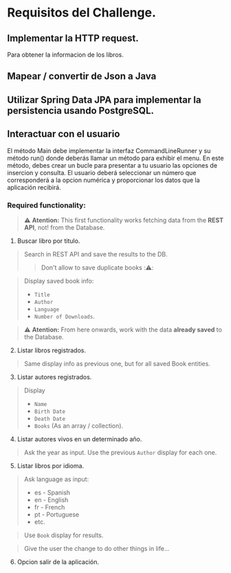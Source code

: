 # Requisitos del Challenge.

## Implementar la HTTP request.
Para obtener la informacion de los libros.

## Mapear / convertir de Json a Java

## Utilizar Spring Data JPA para implementar la persistencia usando PostgreSQL.

## Interactuar con el usuario
El método Main debe implementar la interfaz CommandLineRunner y su método run() donde deberás llamar un método para exhibir el menu. En este método, debes crear un bucle para presentar a tu usuario las opciones de insercion y consulta. El usuario deberá seleccionar un número que corresponderá a la opcion numérica y proporcionar los datos que la aplicación recibirá.

### Required functionality: 
> ⚠️ **Atention:** This first functionality works fetching data from the **REST API**, not! from the Database.

1. Buscar libro por titulo.
> Search in REST API and save the results to the DB.
> > Don't allow to save duplicate books ::warning::

> Display saved book info:
> - `Title`
> - `Author`
> - `Language`
> - `Number of Downloads`.
 

> ⚠️ **Atention:** From here onwards, work with the data **already saved** to the Database. 
2. Listar libros registrados.
> Same display info as previous one, but for all saved Book entities.
3. Listar autores registrados.
> Display 
> - `Name`
> - `Birth Date`
> - `Death Date`
> - `Books` (As an array / collection).
4. Listar autores vivos en un determinado año.
> Ask the year as input.
> Use the previous `Author` display for each one.
5. Listar libros por idioma.
> Ask language as input:
> - es - Spanish
> - en - English
> - fr - French
> - pt - Portuguese
> - etc.

> Use `Book` display for results.

> Give the user the change to do other things in life... 
6. Opcion salir de la aplicación.